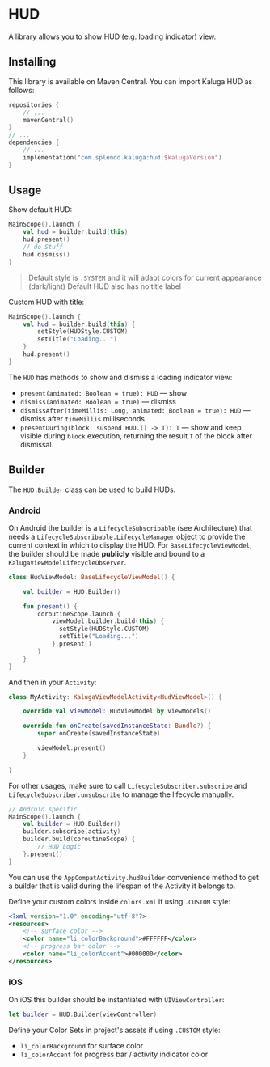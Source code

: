 # HUD

A library allows you to show HUD (e.g. loading indicator) view.

## Installing
This library is available on Maven Central. You can import Kaluga HUD as follows:

```kotlin
repositories {
    // ...
    mavenCentral()
}
// ...
dependencies {
    // ...
    implementation("com.splendo.kaluga:hud:$kalugaVersion")
}
```

## Usage

Show default HUD:

```kotlin
MainScope().launch {
    val hud = builder.build(this)
    hud.present()
    // do Stuff
    hud.dismiss()
}
```

> Default style is `.SYSTEM` and it will adapt colors for current appearance (dark/light)
> Default HUD also has no title label

Custom HUD with title:

```kotlin
MainScope().launch {
    val hud = builder.build(this) {
        setStyle(HUDStyle.CUSTOM)
        setTitle("Loading...")
    }
    hud.present()
}
```

The `HUD` has methods to show and dismiss a loading indicator view:
- `present(animated: Boolean = true): HUD` — show
- `dismiss(animated: Boolean = true)` — dismiss
- `dismissAfter(timeMillis: Long, animated: Boolean = true): HUD` — dismiss after `timeMillis` milliseconds
- `presentDuring(block: suspend HUD.() -> T): T` — show and keep visible during `block` execution, returning the result `T` of the block after dismissal.

## Builder

The `HUD.Builder` class can be used to build HUDs.

### Android
On Android the builder is a `LifecycleSubscribable` (see Architecture) that needs a `LifecycleSubscribable.LifecycleManager` object to provide the current context in which to display the HUD.
For `BaseLifecycleViewModel`, the builder should be made **publicly** visible and bound to a `KalugaViewModelLifecycleObserver`.

```kotlin
class HudViewModel: BaseLifecycleViewModel() {

    val builder = HUD.Builder()

    fun present() {
        coroutineScope.launch {
            viewModel.builder.build(this) {
              setStyle(HUDStyle.CUSTOM)
              setTitle("Loading...")
            }.present()
        }
    }
}
```

And then in your `Activity`:

```kotlin
class MyActivity: KalugaViewModelActivity<HudViewModel>() {

    override val viewModel: HudViewModel by viewModels()

    override fun onCreate(savedInstanceState: Bundle?) {
        super.onCreate(savedInstanceState)

        viewModel.present()
    }

}
```

For other usages, make sure to call `LifecycleSubscriber.subscribe` and `LifecycleSubscriber.unsubscribe` to manage the lifecycle manually.

```kotlin
// Android specific
MainScope().launch {
    val builder = HUD.Builder()
    builder.subscribe(activity)
    builder.build(coroutineScope) {
        // HUD Logic
    }.present()
}
```

You can use the `AppCompatActivity.hudBuilder` convenience method to get a builder that is valid during the lifespan of the Activity it belongs to.

Define your custom colors inside `colors.xml` if using `.CUSTOM` style:

```xml
<?xml version="1.0" encoding="utf-8"?>
<resources>
    <!-- surface color -->
    <color name="li_colorBackground">#FFFFFF</color>
    <!-- progress bar color -->
    <color name="li_colorAccent">#000000</color>
</resources>
```

### iOS

On iOS this builder should be instantiated with `UIViewController`:

```swift
let builder = HUD.Builder(viewController)
```

Define your Color Sets in project's assets if using `.CUSTOM` style:

- `li_colorBackground` for surface color
- `li_colorAccent` for progress bar / activity indicator color
